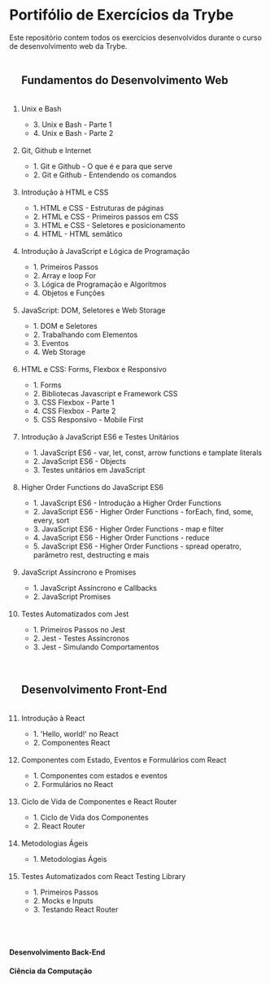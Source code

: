 # **Portifólio de Exercícios da Trybe**

Este repositório contem todos os exercícios desenvolvidos durante o curso de desenvolvimento web da Trybe.
</br>
</br>

<ol>
<h2><b>Fundamentos do Desenvolvimento Web</b></h2>
</br>  
  <li>Unix e Bash</li>
    <ul>
      <li>3. Unix e Bash - Parte 1</li>
      <li>4. Unix e Bash - Parte 2</li>
    </ul>
  <br>
  <li> Git, Github e Internet</li>
    <ul>
      <li>1. Git e Github - O que é e para que serve</li>
      <li>2. Git e Github - Entendendo os comandos</li> 
    </ul>
  <br>
  <li>Introdução à HTML e CSS</li>
    <ul>
      <li>1. HTML e CSS - Estruturas de páginas</li>
      <li>2. HTML e CSS - Primeiros passos em CSS </li>
      <li>3. HTML e CSS - Seletores e posicionamento</li>
      <li>4. HTML - HTML semâtico</li>  
    </ul>
  <br>
  <li>Introdução à JavaScript e Lógica de Programação</li>
    <ul>
      <li>1. Primeiros Passos</li>     
      <li>2. Array e loop For</li>
      <li>3. Lógica de Programação e Algoritmos</li>
      <li>4. Objetos e Funções</li> 
    </ul>
  <br>  
  <li>JavaScript: DOM, Seletores e Web Storage</li>
    <ul>
      <li>1. DOM e Seletores</li>
      <li>2. Trabalhando com Elementos</li>
      <li>3. Eventos</li>
      <li>4. Web Storage</li>
    </ul>
  <br>  
  <li>HTML e CSS: Forms, Flexbox e Responsivo</li>
    <ul>
      <li>1. Forms</li>
      <li>2. Bibliotecas Javascript e Framework CSS</li>
      <li>3. CSS Flexbox - Parte 1</li>
      <li>4. CSS Flexbox - Parte 2</li>
      <li>5. CSS Responsivo - Mobile First</li>
    </ul> 
  <br>
  <li>Introdução à JavaScript ES6 e Testes Unitários</li>
    <ul>
      <li>1. JavaScript ES6 - var, let, const, arrow functions e tamplate literals</li>
      <li>2. JavaScript ES6 - Objects</li>
      <li>3. Testes unitários em JavaScript</li>
    </ul>
  <br>  
  <li>Higher Order Functions do JavaScript ES6</li>
    <ul>
      <li>1. JavaScript ES6 - Introdução a Higher Order Functions</li>
      <li>2. JavaScript ES6 - Higher Order Functions - forEach, find, some, every, sort</li>
      <li>3. JavaScript ES6 - Higher Order Functions - map e filter</li>
      <li>4. JavaScript ES6 - Higher Order Functions - reduce</li>
      <li>5. JavaScript ES6 - Higher Order Functions - spread operatro, parâmetro rest, destructing e mais</li>
    </ul>
  <br>  
  <li>JavaScript Assíncrono e Promises</li>
    <ul>
      <li>1. JavaScript Assíncrono e Callbacks</li>
      <li>2. JavaScript Promises</li> 
    </ul>
  <br>  
  <li>Testes Automatizados com Jest</li>
    <ul>
      <li>1. Primeiros Passos no Jest</li>
      <li>2. Jest - Testes Assíncronos</li>
      <li>3. Jest - Simulando Comportamentos</li> 
    </ul>
<br>
<br>
<h2><b>Desenvolvimento Front-End</b></h2>
<br>
  <li>Introdução à React</li>
    <ul>
      <li>1. 'Hello, world!' no React</li>
      <li>2. Componentes React</li>
    </ul>
    <br>
  <li>Componentes com Estado, Eventos e Formulários com React</li>
    <ul>
      <li>1. Componentes com estados e eventos</li>
      <li>2. Formulários no React</li>
    </ul>
    <br>
  <li>Ciclo de Vida de Componentes e React Router</li>
    <ul>
      <li>1. Ciclo de Vida dos Componentes</li>
      <li>2. React Router</li>
    </ul>
    <br>
  <li>Metodologias Ágeis</li>
    <ul>
      <li>1. Metodologias Ágeis</li>
    </ul>
    <br>
  <li>Testes Automatizados com React Testing Library</li>
    <ul>
      <li>1. Primeiros Passos</li>
      <li>2. Mocks e Inputs</li>
      <li>3. Testando React Router</li>
    </ul>
    <br>
</ol>
<br>

#### **Desenvolvimento Back-End**

#### **Ciência da Computação**
